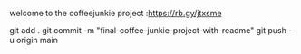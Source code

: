 welcome to the coffeejunkie project :https://rb.gy/jtxsme


git  add .
git commit -m "final-coffee-junkie-project-with-readme"
git push -u origin main